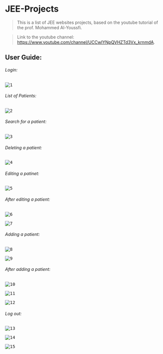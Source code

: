 # JEE-Projects
> This is a list of JEE websites projects, based on the youtube tutorial of the prof. Mohammed Al-Youssfi.

> Link to the youtube channel: https://www.youtube.com/channel/UCCwIYNpQVHZTd3Vx_krnmdA.

## User Guide:



###### Login:

<kbd>![1](https://user-images.githubusercontent.com/18411357/119392819-211d9500-bcc8-11eb-98bb-543add2a873b.jpg)</kbd>




###### List of Patients:

<kbd>![2](https://user-images.githubusercontent.com/18411357/119393013-5e822280-bcc8-11eb-8d0c-60f9f3a6c0fb.jpg)</kbd>
 
 
 
 
###### Search for a patient:

<kbd>![3](https://user-images.githubusercontent.com/18411357/119393127-75c11000-bcc8-11eb-8518-40b590dfb5ec.jpg)</kbd>




###### Deleting a patient:

<kbd>![4](https://user-images.githubusercontent.com/18411357/119393173-82ddff00-bcc8-11eb-8557-a4029c3d2e97.jpg)</kbd>




###### Editing a patinet:

<kbd>![5](https://user-images.githubusercontent.com/18411357/119393298-a86b0880-bcc8-11eb-9d11-26de631641ec.jpg)</kbd>




###### After editing a patient:

<kbd>![6](https://user-images.githubusercontent.com/18411357/119393341-b456ca80-bcc8-11eb-8953-5691bd15e3a1.jpg)</kbd>

<kbd>![7](https://user-images.githubusercontent.com/18411357/119393359-ba4cab80-bcc8-11eb-8f23-3ae2f466ebd2.jpg)</kbd>




###### Adding a patient:

<kbd>![8](https://user-images.githubusercontent.com/18411357/119393372-bfa9f600-bcc8-11eb-8acd-7d596f3b1bed.jpg)</kbd>

<kbd>![9](https://user-images.githubusercontent.com/18411357/119393381-c3d61380-bcc8-11eb-8699-0bacf89f492f.jpg)</kbd>




###### After adding a patient:

<kbd>![10](https://user-images.githubusercontent.com/18411357/119393398-ca648b00-bcc8-11eb-8151-0cfa9c52aed9.jpg)</kbd>

<kbd>![11](https://user-images.githubusercontent.com/18411357/119393408-d05a6c00-bcc8-11eb-9c50-fbe1270709eb.jpg)</kbd>

<kbd>![12](https://user-images.githubusercontent.com/18411357/119393449-d9e3d400-bcc8-11eb-8bd0-29782a6df7bb.jpg)</kbd>




###### Log out:

<kbd>![13](https://user-images.githubusercontent.com/18411357/119393455-dea88800-bcc8-11eb-9f61-6e989049f394.jpg)</kbd>

<kbd>![14](https://user-images.githubusercontent.com/18411357/119393492-ec5e0d80-bcc8-11eb-8f80-2a3362a1cdc5.jpg)</kbd>

<kbd>![15](https://user-images.githubusercontent.com/18411357/119393524-f97afc80-bcc8-11eb-9dd2-13c128d47f6a.jpg)</kbd>


